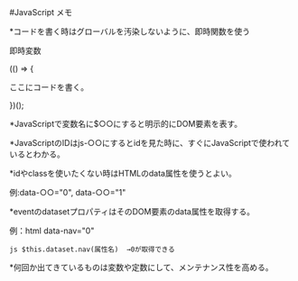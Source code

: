 #JavaScript メモ

*コードを書く時はグローバルを汚染しないように、即時関数を使う  

即時変数  

(() => {  
  
ここにコードを書く。  
  
})();
  
*JavaScriptで変数名に$○○にすると明示的にDOM要素を表す。
   
*JavaScriptのIDはjs-○○にするとidを見た時に、すぐにJavaScriptで使われているとわかる。  

*idやclassを使いたくない時はHTMLのdata属性を使うとよい。  
  
例:data-○○="0", data-○○="1"  
  
*eventのdatasetプロパティはそのDOM要素のdata属性を取得する。  
  
例：html data-nav="0"  
  
    js $this.dataset.nav(属性名)  →0が取得できる

*何回か出てきているものは変数や定数にして、メンテナンス性を高める。  

